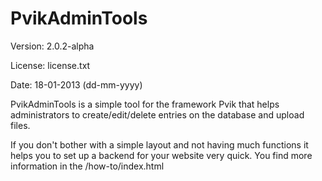 PvikAdminTools
========

Version: 2.0.2-alpha

License: license.txt

Date: 18-01-2013 (dd-mm-yyyy)

PvikAdminTools is a simple tool for the framework Pvik that helps administrators to create/edit/delete entries on the database and upload files.

If you don't bother with a simple layout and not having much functions it helps you to set up a backend for your website very quick.
You find more information in the /how-to/index.html
